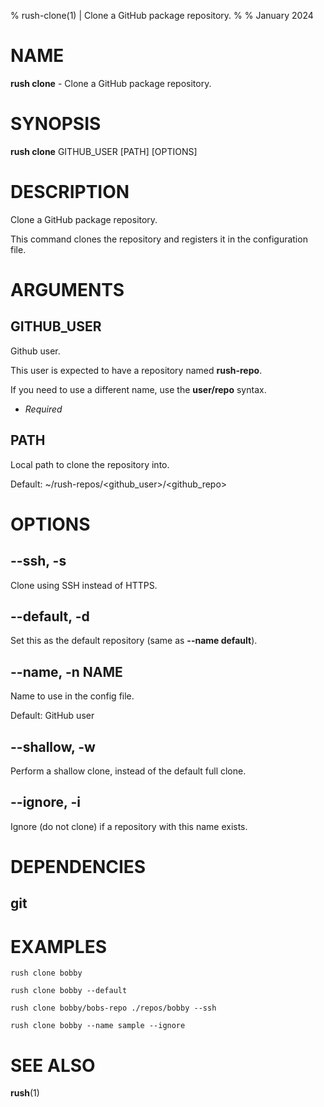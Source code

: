 % rush-clone(1) | Clone a GitHub package repository.
% 
% January 2024

NAME
==================================================

**rush clone** - Clone a GitHub package repository.

SYNOPSIS
==================================================

**rush clone** GITHUB_USER [PATH] [OPTIONS]

DESCRIPTION
==================================================

Clone a GitHub package repository.

This command clones the repository and registers it in the configuration file.


ARGUMENTS
==================================================

GITHUB_USER
--------------------------------------------------

Github user.

This user is expected to have a repository named **rush-repo**.

If you need to use a different name, use the **user/repo** syntax.

- *Required*

PATH
--------------------------------------------------

Local path to clone the repository into.

Default: ~/rush-repos/\<github_user\>/\<github_repo\>


OPTIONS
==================================================

--ssh, -s
--------------------------------------------------

Clone using SSH instead of HTTPS.


--default, -d
--------------------------------------------------

Set this as the default repository (same as **--name default**).


--name, -n NAME
--------------------------------------------------

Name to use in the config file.

Default: GitHub user


--shallow, -w
--------------------------------------------------

Perform a shallow clone, instead of the default full clone.


--ignore, -i
--------------------------------------------------

Ignore (do not clone) if a repository with this name exists.


DEPENDENCIES
==================================================

git
--------------------------------------------------


EXAMPLES
==================================================

~~~
rush clone bobby

rush clone bobby --default

rush clone bobby/bobs-repo ./repos/bobby --ssh

rush clone bobby --name sample --ignore

~~~

SEE ALSO
==================================================

**rush**(1)


